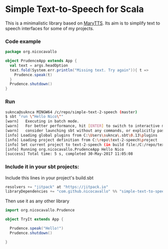 # Simple Text-to-Speech for Scala
This is a minimalistic library based on <a href="https://github.com/marytts/marytts" target="_blank">MaryTTS</a>. Its aim is to simplify text to speech interfaces for some of my projects.

### Code example
```scala
package org.nicocavallo

object PrudenceApp extends App {
  val text = args.headOption
  text.fold(System.err.println("Missing text. Try again")){ t =>
    Prudence.speak(t)
  }
  Prudence.shutdown()
}
```
### Run
```bash
suknca@suknca MINGW64 /c/repo/simple-text-2-speech (master)
$ sbt "run \"Hello Nico\""
[warn]   Executing in batch mode.
[warn]   For better performance, hit [ENTER] to switch to interactive mode, or
[warn]   consider launching sbt without any commands, or explicitly passing 'shell'
[info] Loading global plugins from C:\Users\suknca\.sbt\0.13\plugins
[info] Loading project definition from C:\repo\text-2-speech\project
[info] Set current project to text-2-speech (in build file:/C:/repo/text-2-speech/)
[info] Running org.nicocavallo.PrudenceApp Hello Nico
[success] Total time: 5 s, completed 30-May-2017 11:05:08
```
### Include it in your sbt projects:
Include this lines in your project's build.sbt
```sbt
resolvers += "jitpack" at "https://jitpack.io"
libraryDependencies += "com.github.nicocavallo" %% "simple-text-to-speech" % "master-SNAPSHOT"
```
Then use it as any other library

```scala
import org.nicocavallo.Prudence

object TryIt extends App {

  Prudence.speak("Hello!")
  Prudence.shutdown()

}
```